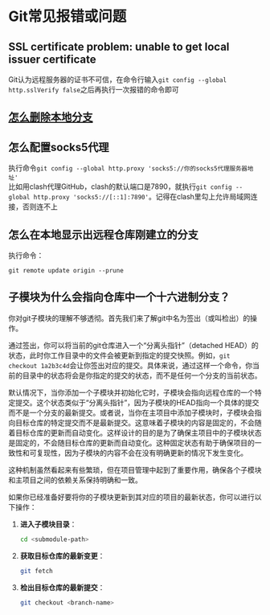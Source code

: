 # Git常见报错或问题
## SSL certificate problem: unable to get local issuer certificate
Git认为远程服务器的证书不可信，在命令行输入`git config --global http.sslVerify false`之后再执行一次报错的命令即可
## [怎么删除本地分支](https://www.freecodecamp.org/chinese/news/how-to-delete-a-git-branch-both-locally-and-remotely/)
## 怎么配置socks5代理
执行命令`git config --global http.proxy 'socks5://你的socks5代理服务器地址'`  
比如用clash代理GitHub，clash的默认端口是7890，就执行`git config --global http.proxy 'socks5://[::1]:7890'`。记得在clash里勾上允许局域网连接，否则连不上
## 怎么在本地显示出远程仓库刚建立的分支
执行命令：
```
git remote update origin --prune
```
## 子模块为什么会指向仓库中一个十六进制分支？

你对git子模块的理解不够透彻。首先我们来了解git中名为签出（或叫检出）的操作。

通过签出，你可以将当前的git仓库进入一个“分离头指针”（detached HEAD）的状态，此时你工作目录中的文件会被更新到指定的提交快照。例如，`git checkout 1a2b3c4d`会让你签出对应的提交。具体来说，通过这样一个命令，你当前的目录中的状态将会是你指定的提交的状态，而不是任何一个分支的当前状态。

默认情况下，当你添加一个子模块并初始化它时，子模块会指向远程仓库的一个特定提交。这个状态类似于“分离头指针”，因为子模块的HEAD指向一个具体的提交而不是一个分支的最新提交。或者说，当你在主项目中添加子模块时，子模块会指向目标仓库的特定提交而不是最新提交。这意味着子模块的内容是固定的，不会随着目标仓库的更新而自动变化。这样设计的目的是为了确保主项目中的子模块状态是固定的，不会随目标仓库的更新而自动变化。这种固定状态有助于确保项目的一致性和可复现性，因为子模块的内容不会在没有明确更新的情况下发生变化。

这种机制虽然看起来有些繁琐，但在项目管理中起到了重要作用，确保各个子模块和主项目之间的依赖关系保持明确和一致。

如果你已经准备好要将你的子模块更新到其对应的项目的最新状态，你可以进行以下操作：

1. **进入子模块目录**：
   ```bash
   cd <submodule-path>
   ```

2. **获取目标仓库的最新变更**：
   ```bash
   git fetch
   ```

3. **检出目标仓库的最新提交**：
   ```bash
   git checkout <branch-name>
   ```
